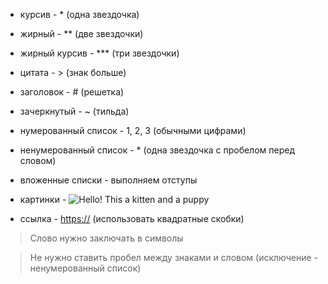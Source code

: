 * курсив - * (одна звездочка)

* жирный - ** (две звездочки)

* жирный курсив - *** (три звездочки)

* цитата - > (знак больше)

* заголовок - # (решетка)

* зачеркнутый - ~ (тильда)

* нумерованный список - 1, 2, 3 (обычными цифрами)

* ненумерованный список - * (одна звездочка с пробелом перед словом)

* вложенные списки - выполняем отступы

* картинки - ![Hello! This a kitten and a puppy](kitten-and-puppy.avif)

* ссылка - <https://> (использовать квадратные скобки)

>Слово нужно заключать в символы

>Не нужно ставить пробел между знаками и словом (исключение - ненумерованный список)